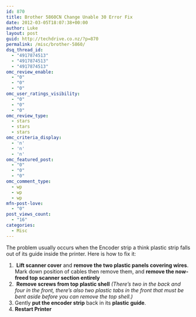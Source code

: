 ```yaml
---
id: 870
title: Brother 5860CN Change Unable 30 Error Fix
date: 2012-03-05T18:07:38+00:00
author: Luke
layout: post
guid: http://techdrive.co.nz/?p=870
permalink: /misc/brother-5860/
dsq_thread_id:
  - "4917874513"
  - "4917874513"
  - "4917874513"
omc_review_enable:
  - "0"
  - "0"
  - "0"
omc_user_ratings_visibility:
  - "0"
  - "0"
  - "0"
omc_review_type:
  - stars
  - stars
  - stars
omc_criteria_display:
  - 'n'
  - 'n'
  - 'n'
omc_featured_post:
  - "0"
  - "0"
  - "0"
omc_comment_type:
  - wp
  - wp
  - wp
mfn-post-love:
  - "0"
post_views_count:
  - "16"
categories:
  - Misc
---
```

The problem usually occurs when the Encoder strip a think plastic strip falls out of its guide inside the printer. Here is how to fix it:

  1.  **Lift scanner cover** and **remove the two plastic panels covering wires**. Mark down position of cables then remove them, and **remove the now-freed top scanner section entirely**
  2.  **Remove screws from top plastic shell** _(There&#8217;s two in the back and four in the front, there&#8217;s also two plastic tabs in the front that must be bent aside before you can remove the top shell.)_
  3. Gently **put the encoder strip** back in its **plastic guide**.
  4. **Restart Printer**